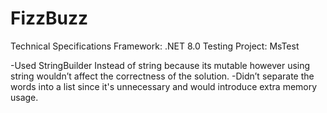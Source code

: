 # FizzBuzz
Technical Specifications
Framework: .NET 8.0
Testing Project: MsTest

-Used StringBuilder Instead of string because its mutable however using string wouldn’t affect the correctness of the solution.
-Didn’t separate the words into a list since it's unnecessary and would introduce extra memory usage.
